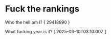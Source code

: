 # Fuck the rankings

Who the hell am I?
{ 29418990 }

What fucking year is it?
[ 2025-03-10T03:10:00Z ]
